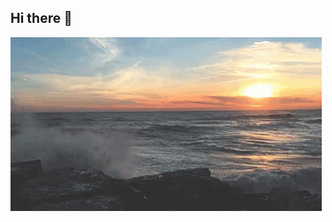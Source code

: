 ## Hi there 👋

<img src="https://github.com/Timmi116/Timmi116/blob/main/sea-ocean.gif" alt="The unlimited"> <div align="center">

